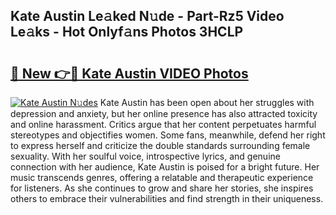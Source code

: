 ## Kate Austin Le𝚊ked N𝚞de - Part-Rz5 Video Le𝚊ks - Hot Onlyf𝚊ns Photos 3HCLP

# <h2><a href="http://ab84043.deff.icu/?id=Kate+Austin">🔗 New 👉🔴 Kate Austin VIDEO Photos</a></h2>

[![Kate Austin N𝚞des](https://i.imgur.com/rIISA9y.gif)](http://ab84043.deff.icu/?id=Kate+Austin)
Kate Austin has been open about her struggles with depression and anxiety, but her online presence has also attracted toxicity and online harassment. Critics argue that her content perpetuates harmful stereotypes and objectifies women. Some fans, meanwhile, defend her right to express herself and criticize the double standards surrounding female sexuality. With her soulful voice, introspective lyrics, and genuine connection with her audience, Kate Austin is poised for a bright future. Her music transcends genres, offering a relatable and therapeutic experience for listeners. As she continues to grow and share her stories, she inspires others to embrace their vulnerabilities and find strength in their uniqueness.
